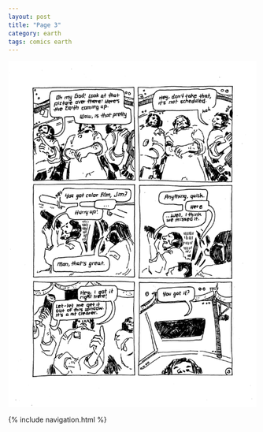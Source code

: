 ```yaml
---
layout: post
title: "Page 3"
category: earth
tags: comics earth
---
```


![Page 3](/assets/earthcomic/3.png)

{% include navigation.html %}
